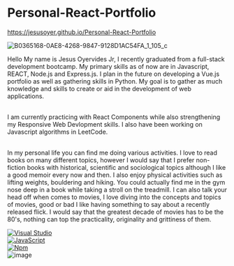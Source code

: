 # Personal-React-Portfolio
https://jesusoyer.github.io/Personal-React-Portfolio


![B0365168-0AE8-4268-9847-9128D1AC54FA_1_105_c](https://user-images.githubusercontent.com/88277371/233113946-379f2049-7898-45a7-a656-fc64dd3b5682.jpeg)





  Hello My name is Jesus Oyervides Jr, I recently graduated from a full-stack development bootcamp. My primary skills as of now are in Javascript, REACT, Node.js and Express.js. I plan in the future on developing a Vue.js portfolio as well as gathering skills in Python. My goal is to gather as much knowledge and skills to create or aid in the development of web applications.
  
 <br/> I am currently practicing with React Components while also strengthening my Responsive Web Devlopment skills. I also have been working on Javascript algorithms in LeetCode. 
 
 <br/> In my personal life you can find me doing various activities. I love to read books on many different topics, however I would say that I prefer non-fiction books with historical, scientific and sociological topics although I like a good memoir every now and then. I also enjoy physical activities such as lifting weights, bouldering and hiking. You could actually find me in the gym nose deep in a book while taking a stroll on the treadmill. I can also talk your head off when comes to movies, I love diving into the concepts and topics of movies, good or bad I like having something to say about a recently released flick. I would say that the greatest decade of movies has to be the 80's, nothing can top the practicality, originality and  grittiness of them.<br/>
  
  
[![Visual Studio](https://badgen.net/badge/icon/visualstudio?icon=visualstudio&label)](https://visualstudio.microsoft.com) <br/>
[![JavaScript](https://img.shields.io/badge/--F7DF1E?logo=javascript&logoColor=000)](https://www.javascript.com/)<br/>
[![Npm](https://badgen.net/badge/icon/npm?icon=npm&label)](https://https://npmjs.com/)<br/>
![image](https://user-images.githubusercontent.com/88277371/233125902-690dbf96-1066-47de-aba0-237bc16477f7.png)
